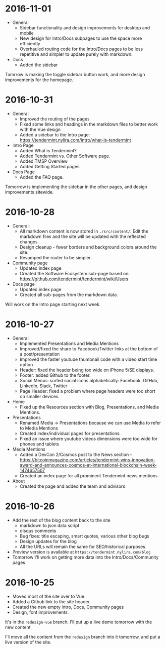 # 2016-11-01
* General
    * Sidebar functionality and design improvements for desktop and mobile
    * New design for Intro/Docs subpages to use the space more efficiently
    * Overhauled routing code for the Intro/Docs pages to be less repetitive and simpler to update purely with markdown.
* Docs 
    * Added the sidebar

Tomrrow is making the toggle sidebar button work, and more design improvements for the homepage.

# 2016-10-31
* General
    * Improved the routing of the pages
    * Fixed some links and headings in the markdown files to better work with the Vue design
    * Added a sidebar to the Intro page: https://tendermint.nylira.com/intro/what-is-tendermint
* Intro Page
    * Added What is Tendermint?
    * Added Tendermint vs. Other Software page.
    * Added TMSP Overview
    * Added Getting Started pages
* Docs Page
    * Added the FAQ page.

Tomorrow is implementing the sidebar in the other pages, and design improvements sitewide.

# 2016-10-28
* General:
    * All markdown content is now stored in `./src/content/`. Edit the markdown files and the site will be updated with the reflected changes.
    * Design cleanup - fewer borders and background colors around the site.
    * Revamped the router to be simpler.
* Community page
    * Updated index page
    * Created the Software Ecosystem sub-page based on https://github.com/tendermint/tendermint/wiki/Users
* Docs page
    * Updated index page
    * Created all sub-pages from the markdown data.

Will work on the Intro page starting next week.

# 2016-10-27
* General
    * Implemented Presentations and Media Mentions
    * Improved/fixed the share to Facebook/Twitter links at the bottom of a post/presentation
    * Improved the faster youtube thumbnail code with a video start time option
    * Header: fixed the header being too wide on iPhone 5/SE displays.
    * Footer: added Github to the footer.
    * Social Menus: sorted social icons alphabetically: Facebook, GitHub, LinkedIn, Slack, Twitter
    * Page Header: fixed a problem where page headers were too short on smaller devices.
* Home
    * Fixed up the Resources section with Blog, Presentations, and Media Mentions.
* Presentations
    * Renamed Media -> Presentations because we can use Media to refer to Media Mentions
    * Created index/individual pages for presentations
    * Fixed an issue where youtube videos dimensions were too wide for phones and tablets
* Media Mentions
    * Added a DevCon 2/Cosmos post to the News section - https://bitcoinmagazine.com/articles/tendermint-wins-innovation-award-and-announces-cosmos-at-international-blockchain-week-1474657507
    * Created an index page for all prominent Tendermint news mentions
* About
    * Created the page and added the team and advisors

# 2016-10-26
* Add the rest of the blog content back to the site
    * markdown to json data script
    * disqus comments
    * Bug fixes: title escaping, smart quotes, various other blog bugs
    * Design updates for the blog
    * All the URLs will remain the same for SEO/historical purposes.
* Preview version is available at `https://tendermint.nylira.com/blog`
* Tomorrow I'll work on getting more data into the Intro/Docs/Community pages

# 2016-10-25
* Moved most of the site over to Vue.
* Added a Github link to the site header.
* Created the new empty Intro, Docs, Community pages
* Design, font improvements.

It's in the `redesign-vue` branch. I'll put up a live demo tomorrow with the new content

I'll move all the content from the `redesign` branch into it tomorrow, and put a live version of the site.
